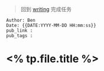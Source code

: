  >回到 [writing](../writing.md) 完成任务

```
Author: Ben
Date: {{DATE:YYYY-MM-DD HH:mm:ss}}
pub_link :
pub_tags :
```


# <% tp.file.title %>
